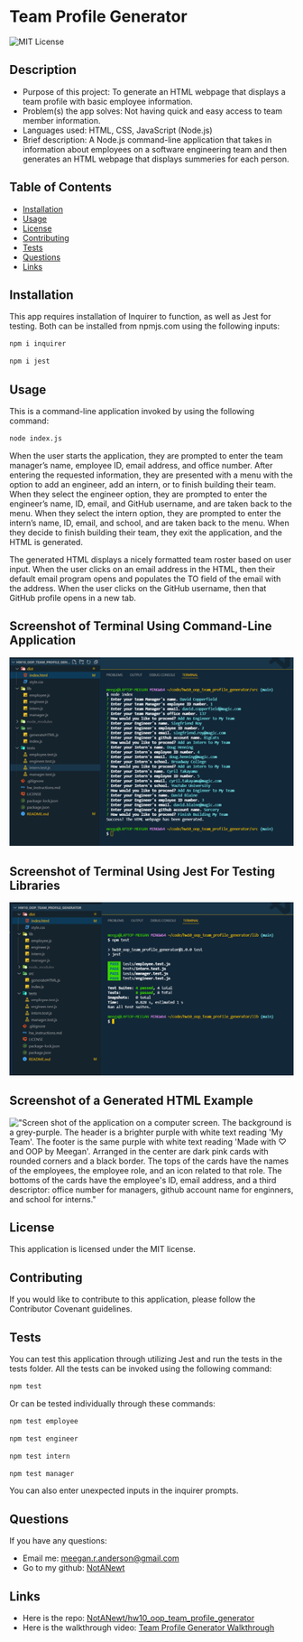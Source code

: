 # Team Profile Generator

![MIT License](https://img.shields.io/badge/license-MIT-green)

## Description

- Purpose of this project: To generate an HTML webpage that displays a team profile with basic employee information.
- Problem(s) the app solves: Not having quick and easy access to team member information.
- Languages used: HTML, CSS, JavaScript (Node.js)
- Brief description: A Node.js command-line application that takes in information about employees on a software engineering team and then generates an HTML webpage that displays summeries for each person.

## Table of Contents

- [Installation](#installation)
- [Usage](#usage)
- [License](#license)
- [Contributing](#contributing)
- [Tests](#tests)
- [Questions](#questions)
- [Links](#links)

## Installation

This app requires installation of Inquirer to function, as well as Jest for testing. Both can be installed from npmjs.com using the following inputs:

```bash
npm i inquirer
```

```bash
npm i jest
```

## Usage

This is a command-line application invoked by using the following command:

```bash
node index.js
```

When the user starts the application, they are prompted to enter the team manager’s name, employee ID, email address, and office number. After entering the requested information, they are presented with a menu with the option to add an engineer, add an intern, or to finish building their team. When they select the engineer option, they are prompted to enter the engineer’s name, ID, email, and GitHub username, and are taken back to the menu. When they select the intern option, they are prompted to enter the intern’s name, ID, email, and school, and are taken back to the menu. When they decide to finish building their team, they exit the application, and the HTML is generated.

The generated HTML displays a nicely formatted team roster based on user input. When the user clicks on an email address in the HTML, then their default email program opens and populates the TO field of the email with the address. When the user clicks on the GitHub username, then that GitHub profile opens in a new tab.

## Screenshot of Terminal Using Command-Line Application

!["Screen shot of the terminal after the user goes through the prompts. Displays VS Code screen with the Explorer on the left and the terminal on the right. The terminal shows the list of prompts and answers."](./img/hw10_ss_terminal.PNG)

## Screenshot of Terminal Using Jest For Testing Libraries

!["Screen shot of the terminal after using Jest to test the libraries. Displays VS Code screen with the Explorer on the left and the terminal on the right. The terminal has the command 'npm test' followed by the four classes with green boxes with blue text that says 'PASS' to the left of each class text. Underneath is documentation that all tests passed."](./img/hw10_ss_tests.PNG)

## Screenshot of a Generated HTML Example

!["Screen shot of the application on a computer screen. The background is a grey-purple. The header is a brighter purple with white text reading 'My Team'. The footer is the same purple with white text reading 'Made with ♡ and OOP by Meegan'. Arranged in the center are dark pink cards with rounded corners and a black border. The tops of the cards have the names of the employees, the employee role, and an icon related to that role. The bottoms of the cards have the employee's ID, email address, and a third descriptor: office number for managers, github account name for enginners, and school for interns."](./img/hw10_ss.PNG)

## License

This application is licensed under the MIT license.

## Contributing

If you would like to contribute to this application, please follow the Contributor Covenant guidelines.

## Tests

You can test this application through utilizing Jest and run the tests in the tests folder. All the tests can be invoked using the following command:

```bash
npm test
```

Or can be tested individually through these commands:

```bash
npm test employee
```

```bash
npm test engineer
```

```bash
npm test intern
```

```bash
npm test manager
```

You can also enter unexpected inputs in the inquirer prompts.

## Questions

If you have any questions:

- Email me: [meegan.r.anderson@gmail.com](mailto:meegan.r.anderson@gmail.com)
- Go to my github: [NotANewt](https://github.com/NotANewt)

## Links

- Here is the repo: [NotANewt/hw10_oop_team_profile_generator](https://www.github.com/NotANewt/hw10_oop_team_profile_generator)
- Here is the walkthrough video: [Team Profile Generator Walkthrough](https://drive.google.com/file/d/13IRO4ypMX6kk1WQGvA7HZPGAFRau1x0W/view)
